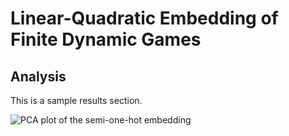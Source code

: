 # Linear-Quadratic Embedding of Finite Dynamic Games #
## Analysis ##
This is a sample results section.

![PCA plot of the semi-one-hot embedding](/lqembedding/docs/assets/PCA.png)
